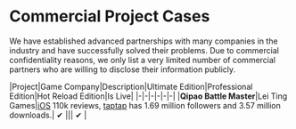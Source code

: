 # Commercial Project Cases

We have established advanced partnerships with many companies in the industry and have successfully solved their problems. Due to commercial confidentiality reasons, we only list a very limited number of commercial partners who are willing to disclose their information publicly.


|Project|Game Company|Description|Ultimate Edition|Professional Edition|Hot Reload Edition|Is Live|
|-|-|-|-|-|-|
|**Qipao Battle Master**|Lei Ting Games|[iOS](https://apps.apple.com/cn/app/%E5%A5%87%E8%91%A9%E6%88%98%E6%96%97%E5%AE%B6/id1434798394) 110k reviews, [taptap](https://www.taptap.cn/app/45981?utm_medium=seo&utm_source=google) has 1.69 million followers and 3.57 million downloads.| ✔ ||| ✔ |



